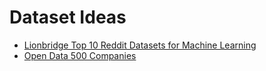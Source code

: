 # Dataset Ideas

- [Lionbridge Top 10 Reddit Datasets for Machine Learning](https://lionbridge.ai/datasets/top-10-reddit-datasets-for-machine-learning/)
- [Open Data 500 Companies](http://www.opendata500.com/us/list/)

